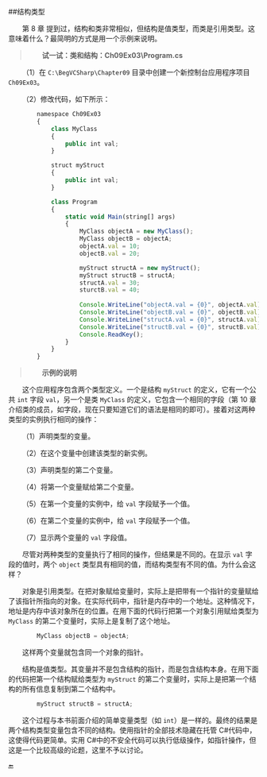 ##结构类型

&emsp;&emsp;第 8 章 提到过，结构和类非常相似，但结构是值类型，而类是引用类型。这意味着什么？最简明的方式是用一个示例来说明。

>&emsp;&emsp;**试一试：类和结构：Ch09Ex03\Program.cs**

&emsp;&emsp;（1）在 `C:\BegVCSharp\Chapter09` 目录中创建一个新控制台应用程序项目 `Ch09Ex03`。

&emsp;&emsp;（2）修改代码，如下所示：

```javascript
        namespace Ch09Ex03
        {
            class MyClass
            {
                public int val;
            }

            struct myStruct
            {
                public int val;
            }

            class Program
            {
                static void Main(string[] args)
                {
                    MyClass objectA = new MyClass();
                    MyClass objectB = objectA;
                    objectA.val = 10;
                    objectB.val = 20;

                    myStruct structA = new myStruct();
                    myStruct structB = structA;
                    structA.val = 30;
                    sturctB.val = 40;
            
                    Console.WriteLine("objectA.val = {0}", objectA.val);
                    Console.WriteLine("objectB.val = {0}", objectB.val);
                    Console.WriteLine("structA.val = {0}", structA.val);
                    Console.WriteLine("structB.val = {0}", structB.val);
                    Console.ReadKey();
                }
            }
        }
```

>&emsp;&emsp;**示例的说明**

&emsp;&emsp;这个应用程序包含两个类型定义。一个是结构 `myStruct` 的定义，它有一个公共 `int` 字段 `val`，另一个是类 `MyClass` 的定义，它包含一个相同的字段（第 10 章介绍类的成员，如字段，现在只要知道它们的语法是相同的即可）。接着对这两种类型的实例执行相同的操作：

&emsp;&emsp;（1）声明类型的变量。

&emsp;&emsp;（2）在这个变量中创建该类型的新实例。

&emsp;&emsp;（3）声明类型的第二个变量。

&emsp;&emsp;（4）将第一个变量赋给第二个变量。

&emsp;&emsp;（5）在第一个变量的实例中，给 `val` 字段赋予一个值。

&emsp;&emsp;（6）在第二个变量的实例中，给 `val` 字段赋予一个值。

&emsp;&emsp;（7）显示两个变量的 `val` 字段值。

&emsp;&emsp;尽管对两种类型的变量执行了相同的操作，但结果是不同的。在显示 `val` 字段的值时，两个 `object` 类型具有相同的值，而结构类型有不同的值。为什么会这样？

&emsp;&emsp;对象是引用类型。在把对象赋给变量时，实际上是把带有一个指针的变量赋给了该指针所指向的对象。在实际代码中，指针是内存中的一个地址。这种情况下，地址是内存中该对象所在的位置。在用下面的代码行把第一个对象引用赋给类型为 `MyClass` 的第二个变量时，实际上是复制了这个地址。

```javascript
        MyClass objectB = objectA;
```

&emsp;&emsp;这样两个变量就包含同一个对象的指针。

&emsp;&emsp;结构是值类型。其变量并不是包含结构的指针，而是包含结构本身。在用下面的代码把第一个结构赋给类型为 `myStruct` 的第二个变量时，实际上是把第一个结构的所有信息复制到第二个结构中。

```javascript
        myStruct structB = structA;
```

&emsp;&emsp;这个过程与本书前面介绍的简单变量类型（如 `int`）是一样的。最终的结果是两个结构类型变量包含不同的结构。使用指针的全部技术隐藏在托管 C#代码中，这使得代码更简单。实用 C#中的不安全代码可以执行低级操作，如指针操作，但这是一个比较高级的论题，这里不予以讨论。


















🔚